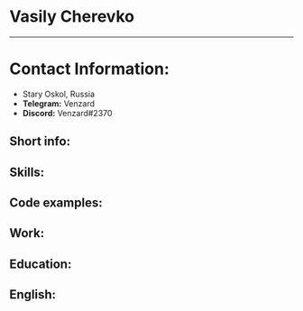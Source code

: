# Vasily Cherevko
--------------------------------------------------------
# Contact Information:
- Stary Oskol, Russia
- **Telegram:** Venzard
- **Discord:** Venzard#2370

## Short info:

## Skills:

## Code examples:

## Work:

## Education:

## English:
